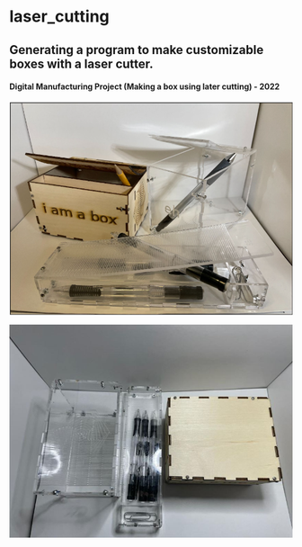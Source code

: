# laser_cutting

## Generating a program to make customizable boxes with a laser cutter. 

#### Digital Manufacturing Project (Making a box using later cutting) - 2022

![image](./read_me_images/demo_photo.png)

![image](./read_me_images/bottom_boxes.JPG)
